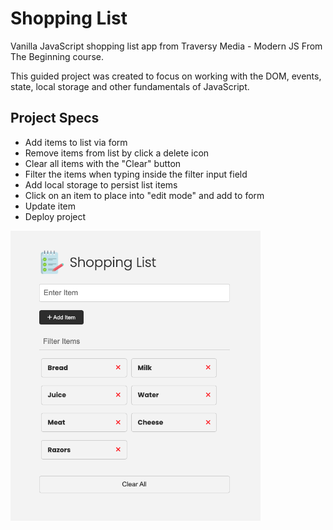 # Shopping List

Vanilla JavaScript shopping list app from Traversy Media - Modern JS From The Beginning course.

This guided project was created to focus on working with the DOM, events, state, local storage and other fundamentals of JavaScript.

## Project Specs

- Add items to list via form
- Remove items from list by click a delete icon
- Clear all items with the "Clear" button
- Filter the items when typing inside the filter input field
- Add local storage to persist list items
- Click on an item to place into "edit mode" and add to form
- Update item
- Deploy project

<img src="images/screen.png" width="400">

